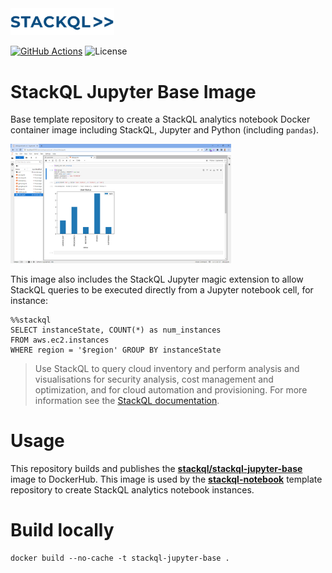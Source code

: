 <a href="https://stackql.io/">
<img src="images/stackql-logo-bold.png" alt="StackQL" width="33%" height="33%">
</a>
<br />

[![GitHub Actions](https://github.com/stackql/stackql-jupyter-base/actions/workflows/main.yml/badge.svg?branch=main)](https://github.com/stackql/stackql-jupyter-base/actions/workflows/main.yml)
![License](https://img.shields.io/github/license/stackql/stackql)

# StackQL Jupyter Base Image

Base template repository to create a StackQL analytics notebook Docker container image including StackQL, Jupyter and Python (including `pandas`).  

<div style="display:block;margin-left:auto;margin-right:auto;">
<img src="images/stackql-jupyter.png" alt="StackQL" width="70%" height="70%">
</div>

This image also includes the StackQL Jupyter magic extension to allow StackQL queries to be executed directly from a Jupyter notebook cell, for instance:  

```jupyter
%%stackql
SELECT instanceState, COUNT(*) as num_instances 
FROM aws.ec2.instances 
WHERE region = '$region' GROUP BY instanceState
```

> Use StackQL to query cloud inventory and perform analysis and visualisations for security analysis, cost management and optimization, and for cloud automation and provisioning.  For more information see the [StackQL documentation](https://stackql.io/docs).

# Usage

This repository builds and publishes the [__stackql/stackql-jupyter-base__](https://hub.docker.com/r/stackql/stackql-jupyter-base) image to DockerHub.  This image is used by the [__stackql-notebook__](https://github.com/stackql/stackql-notebook) template repository to create StackQL analytics notebook instances.

# Build locally

```
docker build --no-cache -t stackql-jupyter-base .
```
